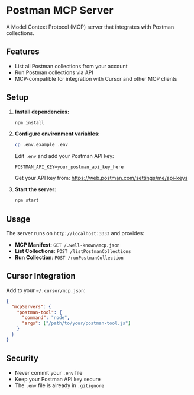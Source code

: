 # Postman MCP Server

A Model Context Protocol (MCP) server that integrates with Postman collections.

## Features

- List all Postman collections from your account
- Run Postman collections via API
- MCP-compatible for integration with Cursor and other MCP clients

## Setup

1. **Install dependencies:**
   ```bash
   npm install
   ```

2. **Configure environment variables:**
   ```bash
   cp .env.example .env
   ```
   
   Edit `.env` and add your Postman API key:
   ```
   POSTMAN_API_KEY=your_postman_api_key_here
   ```
   
   Get your API key from: https://web.postman.com/settings/me/api-keys

3. **Start the server:**
   ```bash
   npm start
   ```

## Usage

The server runs on `http://localhost:3333` and provides:

- **MCP Manifest**: `GET /.well-known/mcp.json`
- **List Collections**: `POST /listPostmanCollections`
- **Run Collection**: `POST /runPostmanCollection`

## Cursor Integration

Add to your `~/.cursor/mcp.json`:

```json
{
  "mcpServers": {
    "postman-tool": {
      "command": "node",
      "args": ["/path/to/your/postman-tool.js"]
    }
  }
}
```

## Security

- Never commit your `.env` file
- Keep your Postman API key secure
- The `.env` file is already in `.gitignore` 